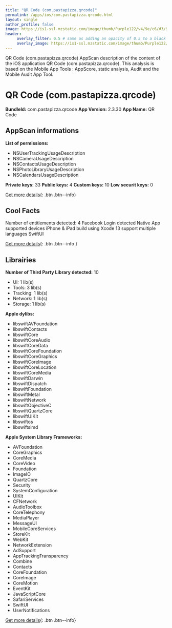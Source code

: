 ```yaml
---
title: "QR Code (com.pastapizza.qrcode)"
permalink: /apps/ios/com.pastapizza.qrcode.html
layout: single
author_profile: false
image: https://is1-ssl.mzstatic.com/image/thumb/Purple122/v4/9e/c6/d3/9ec6d3ce-9825-409d-cf83-1a18a6afb3ef/AppIcon-0-0-1x_U007emarketing-0-0-0-7-0-0-sRGB-0-0-0-GLES2_U002c0-512MB-85-220-0-0.png/512x512bb.jpg
header: 
     overlay_filter: 0.5 # same as adding an opacity of 0.5 to a black background
     overlay_image: https://is1-ssl.mzstatic.com/image/thumb/Purple122/v4/9e/c6/d3/9ec6d3ce-9825-409d-cf83-1a18a6afb3ef/AppIcon-0-0-1x_U007emarketing-0-0-0-7-0-0-sRGB-0-0-0-GLES2_U002c0-512MB-85-220-0-0.png/512x512bb.jpg
---
```

QR Code (com.pastapizza.qrcode) AppScan description of the content of the iOS application QR Code (com.pastapizza.qrcode). This analysis is based on the Mobile App Tools : AppScore, static analysis, Audit and the Mobile Audit App Tool.

# QR Code (com.pastapizza.qrcode)

**BundleId:** com.pastapizza.qrcode
**App Version:** 2.3.30
**App Name:** QR Code


## AppScan informations 

**List of permissions:** 
- NSUserTrackingUsageDescription
- NSCameraUsageDescription
- NSContactsUsageDescription
- NSPhotoLibraryUsageDescription
- NSCalendarsUsageDescription
  
  
**Private keys:** 33
**Public keys:** 4
**Custom keys:** 10
**Low securit keys:** 0
  
[Get more details](/pricing.html){: .btn .btn--info}

## Cool Facts

Number of entitlements detected: 4
Facebook Login detected
Native App
supported devices iPhone & iPad
build using Xcode 13
support multiple languages
SwiftUI
  
[Get more details](/pricing.html){: .btn .btn--info }

## Librairies 
**Number of Third Party Library detected:** 10
- UI: 1 lib(s)
- Tools: 3 lib(s)
- Tracking: 1 lib(s)
- Network: 1 lib(s)
- Storage: 1 lib(s)


**Apple dylibs:**
- libswiftAVFoundation
- libswiftContacts
- libswiftCore
- libswiftCoreAudio
- libswiftCoreData
- libswiftCoreFoundation
- libswiftCoreGraphics
- libswiftCoreImage
- libswiftCoreLocation
- libswiftCoreMedia
- libswiftDarwin
- libswiftDispatch
- libswiftFoundation
- libswiftMetal
- libswiftNetwork
- libswiftObjectiveC
- libswiftQuartzCore
- libswiftUIKit
- libswiftos
- libswiftsimd


**Apple System Library Frameworks:**
- AVFoundation
- CoreGraphics
- CoreMedia
- CoreVideo
- Foundation
- ImageIO
- QuartzCore
- Security
- SystemConfiguration
- UIKit
- CFNetwork
- AudioToolbox
- CoreTelephony
- MediaPlayer
- MessageUI
- MobileCoreServices
- StoreKit
- WebKit
- NetworkExtension
- AdSupport
- AppTrackingTransparency
- Combine
- Contacts
- CoreFoundation
- CoreImage
- CoreMotion
- EventKit
- JavaScriptCore
- SafariServices
- SwiftUI
- UserNotifications


  
[Get more details](/pricing.html){: .btn .btn--info}

